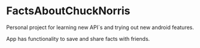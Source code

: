 # FactsAboutChuckNorris

Personal project for learning new API`s and trying out new android features.

App has functionality to save and share facts with friends.

